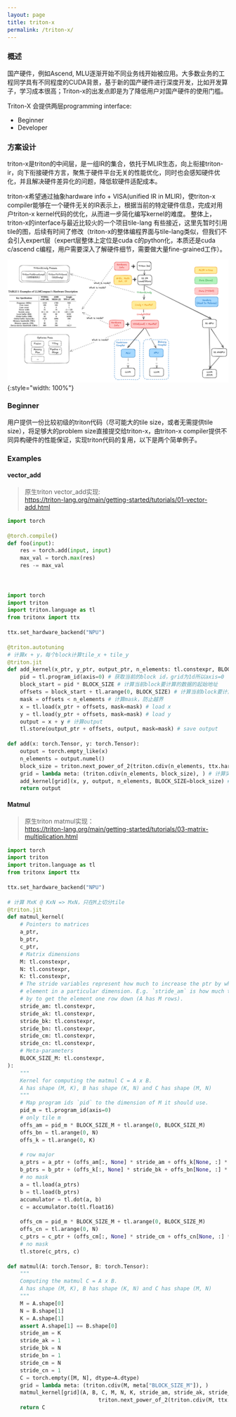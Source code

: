 ```yaml
---
layout: page
title: triton-x
permalink: /triton-x/
---
```


### 概述
国产硬件，例如Ascend, MLU逐渐开始不同业务线开始被应用。大多数业务的工程同学具有不同程度的CUDA背景，基于新的国产硬件进行深度开发，比如开发算子，学习成本很高；Triton-x的出发点即是为了降低用户对国产硬件的使用门槛。

Triton-X 会提供两层programming interface:
- Beginner
- Developer

### 方案设计  
triton-x是triton的中间层，是一组IR的集合，依托于MLIR生态，向上衔接triton-ir，向下衔接硬件方言，聚焦于硬件平台无关的性能优化，同时也会感知硬件优化，并且解决硬件差异化的问题，降低软硬件适配成本。

triton-x希望通过抽象hardware info + VISA(unified IR in MLIR)，使triton-x compiler能够在一个硬件无关的IR表示上，根据当前的特定硬件信息，完成对用户triton-x kernel代码的优化，从而进一步简化编写kernel的难度。
整体上，triton-x的interface与最近比较火的一个项目tile-lang 有些接近，这里先暂时引用tile的图，后续有时间了修改（triton-x的整体编程界面与tile-lang类似，但我们不会引入expert层（expert层整体上定位是cuda c的python化，本质还是cuda c/ascend c编程，用户需要深入了解硬件细节，需要做大量fine-grained工作）。
 
![triton-x](/images/triton-x.png "triton-x总体架构图"){:style="width: 100%"}

### Beginner  
用户提供一份比较初级的triton代码（尽可能大的tile size，或者无需提供tile size），将足够大的problem size直接提交给triton-x，由triton-x compiler提供不同异构硬件的性能保证，实现triton代码的复用，以下是两个简单例子。

### Examples  
#### vector_add  
> 原生triton vector_add实现:  
> https://triton-lang.org/main/getting-started/tutorials/01-vector-add.html  

```python
import torch

@torch.compile()
def foo(input):
    res = torch.add(input, input)
    max_val = torch.max(res)
    res -= max_val
    


import torch
import triton
import triton.language as tl
from tritonx import ttx

ttx.set_hardware_backend("NPU")

@triton.autotuning
# 计算x + y，每个block计算tile_x + tile_y
@triton.jit
def add_kernel(x_ptr, y_ptr, output_ptr, n_elements: tl.constexpr, BLOCK_SIZE: tl.constexpr): # tl.constexpr表示该参数为常数
    pid = tl.program_id(axis=0) # 获取当前的block id，grid为1d所以axis=0
    block_start = pid * BLOCK_SIZE # 计算当前block要计算的数据的起始地址
    offsets = block_start + tl.arange(0, BLOCK_SIZE) # 计算当前block要计算的数据的所有地址
    mask = offsets < n_elements # 计算mask，防止越界
    x = tl.load(x_ptr + offsets, mask=mask) # load x
    y = tl.load(y_ptr + offsets, mask=mask) # load y
    output = x + y # 计算output
    tl.store(output_ptr + offsets, output, mask=mask) # save output

def add(x: torch.Tensor, y: torch.Tensor):
    output = torch.empty_like(x)
    n_elements = output.numel()
    block_size = triton.next_power_of_2(triton.cdiv(n_elements, ttx.hardware_info.core_num)) # 直接根据硬件核数，均匀拆分任务
    grid = lambda meta: (triton.cdiv(n_elements, block_size), ) # 计算实际grid size
    add_kernel[grid](x, y, output, n_elements, BLOCK_SIZE=block_size) # launch kernel
    return output
```

#### Matmul  
> 原生triton matmul实现：  
> https://triton-lang.org/main/getting-started/tutorials/03-matrix-multiplication.html  

```python
import torch
import triton
import triton.language as tl
from tritonx import ttx

ttx.set_hardware_backend("NPU")

# 计算 MxK @ KxN => MxN，只在M上切分tile
@triton.jit
def matmul_kernel(
    # Pointers to matrices
    a_ptr,
    b_ptr,
    c_ptr,
    # Matrix dimensions
    M: tl.constexpr,
    N: tl.constexpr,
    K: tl.constexpr,
    # The stride variables represent how much to increase the ptr by when moving by 1
    # element in a particular dimension. E.g. `stride_am` is how much to increase `a_ptr`
    # by to get the element one row down (A has M rows).
    stride_am: tl.constexpr,
    stride_ak: tl.constexpr,
    stride_bk: tl.constexpr,
    stride_bn: tl.constexpr,
    stride_cm: tl.constexpr,
    stride_cn: tl.constexpr,
    # Meta-parameters
    BLOCK_SIZE_M: tl.constexpr,
):
    """
    Kernel for computing the matmul C = A x B.
    A has shape (M, K), B has shape (K, N) and C has shape (M, N)
    """
    # Map program ids `pid` to the dimension of M it should use.
    pid_m = tl.program_id(axis=0)
    # only tile m
    offs_am = pid_m * BLOCK_SIZE_M + tl.arange(0, BLOCK_SIZE_M)
    offs_bn = tl.arange(0, N)
    offs_k = tl.arange(0, K)

    # row major
    a_ptrs = a_ptr + (offs_am[:, None] * stride_am + offs_k[None, :] * stride_ak)
    b_ptrs = b_ptr + (offs_k[:, None] * stride_bk + offs_bn[None, :] * stride_bn)
    # no mask
    a = tl.load(a_ptrs)
    b = tl.load(b_ptrs)
    accumulator = tl.dot(a, b)
    c = accumulator.to(tl.float16)

    offs_cm = pid_m * BLOCK_SIZE_M + tl.arange(0, BLOCK_SIZE_M)
    offs_cn = tl.arange(0, N)
    c_ptrs = c_ptr + (offs_cm[:, None] * stride_cm + offs_cn[None, :] * stride_cn)
    # no mask
    tl.store(c_ptrs, c)

def matmul(A: torch.Tensor, B: torch.Tensor):
    """
    Computing the matmul C = A x B.
    A has shape (M, K), B has shape (K, N) and C has shape (M, N)
    """
    M = A.shape[0]
    N = B.shape[1]
    K = A.shape[1]
    assert A.shape[1] == B.shape[0]
    stride_am = K
    stride_ak = 1   
    stride_bk = N
    stride_bn = 1
    stride_cm = N
    stride_cn = 1
    C = torch.empty([M, N], dtype=A.dtype)
    grid = lambda meta: (triton.cdiv(M, meta["BLOCK_SIZE_M"]), )
    matmul_kernel[grid](A, B, C, M, N, K, stride_am, stride_ak, stride_bk, stride_bn, stride_cm, stride_cn,
                             triton.next_power_of_2(triton.cdiv(M, ttx.hardware_info.core_num)))
    return C
```

